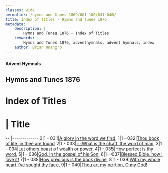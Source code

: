 ```yaml
---
classes: wide
permalink: /hymns-and-tunes-1869/001-100/031-040/
title: Index of Titles - Hymns and Tunes 1876
metadata:
    description: |
        Hymns and Tunes 1876 - Index of Titles
    keywords: |
        Hymns and Tunes 1876, adventhymnals, advent hymnals, index
    author: Brian Onang'o
---
```


#### Advent Hymnals

## Hymns and Tunes 1876

# Index of Titles
# | Title                        
-- |-------------
0|1 - 031|[A glory in the word we find,](/001-100/031-040/01.A-glory-in-the-word-we-find,)
1|1 - 032|[Thou book of life, in thee are found](/001-100/031-040/02.Thou-book-of-life,-in-thee-are-found)
2|1 - 033|[==What is the chaff, the word of man,](/001-100/031-040/03.==What-is-the-chaff,-the-word-of-man,)
3|1 - 034|[Let others boast of wealth or power,](/001-100/031-040/04.Let-others-boast-of-wealth-or-power,)
4|1 - 035|[How perfect is thy word,](/001-100/031-040/05.How-perfect-is-thy-word,)
5|1 - 036|[God, in the gospel of his Son,](/001-100/031-040/06.God,-in-the-gospel-of-his-Son,)
6|1 - 037|[Blessed Bible, how I love it!](/001-100/031-040/07.Blessed-Bible,-how-I-love-it!)
7|1 - 038|[How precious is the book divine,](/001-100/031-040/08.How-precious-is-the-book-divine,)
8|1 - 039|[With my whole heart I’ve sought thy face,](/001-100/031-040/09.With-my-whole-heart-I’ve-sought-thy-face,)
9|1 - 040|[Thou art my portion, O my God!](/001-100/031-040/10.Thou-art-my-portion,-O-my-God!)